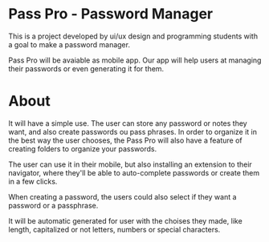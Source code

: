 # Pass Pro - Password Manager

This is a project developed by ui/ux design and programming students with a goal to make a password manager.

Pass Pro will be avaiable as mobile app. Our app will help users at managing
their passwords or even generating it for them.


# About

It will have a simple use. The user can store any password or notes they want,
and also create passwords ou pass phrases. In order to organize it in the best
way the user chooses, the Pass Pro will also have a feature of creating folders
to organize your passwords.

The user can use it in their mobile, but also installing an extension to their navigator, where they'll be able to auto-complete passwords or create them in a few clicks.

When creating a password, the users could also select if they want a password or
a passphrase.

It will be automatic generated for user with the choises they made, like length, capitalized or not letters, numbers or special characters.
